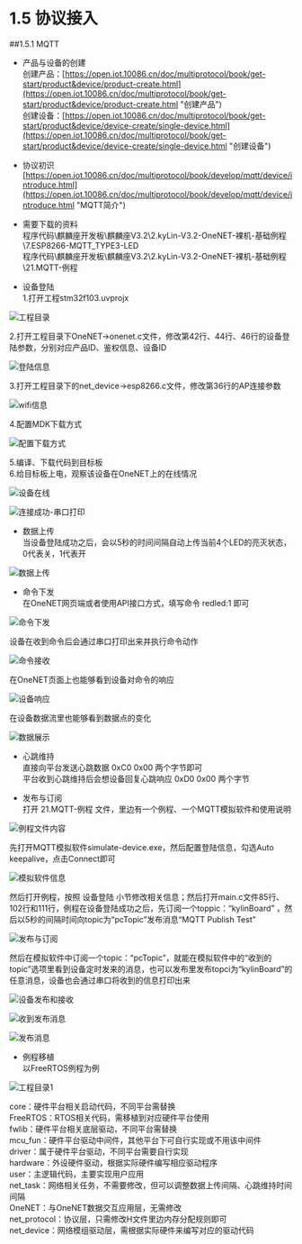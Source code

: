 # 1.5 协议接入  
##1.5.1 MQTT  
* 产品与设备的创建  
创建产品：[https://open.iot.10086.cn/doc/multiprotocol/book/get-start/product&device/product-create.html](https://open.iot.10086.cn/doc/multiprotocol/book/get-start/product&device/product-create.html "创建产品")  
创建设备：[https://open.iot.10086.cn/doc/multiprotocol/book/get-start/product&device/device-create/single-device.html](https://open.iot.10086.cn/doc/multiprotocol/book/get-start/product&device/device-create/single-device.html "创建设备")  
* 协议初识  
[https://open.iot.10086.cn/doc/multiprotocol/book/develop/mqtt/device/introduce.html](https://open.iot.10086.cn/doc/multiprotocol/book/develop/mqtt/device/introduce.html "MQTT简介")  
* 需要下载的资料  
程序代码\麒麟座开发板\麒麟座V3.2\2.kyLin-V3.2-OneNET-裸机-基础例程\7.ESP8266-MQTT_TYPE3-LED  
程序代码\麒麟座开发板\麒麟座V3.2\2.kyLin-V3.2-OneNET-裸机-基础例程\21.MQTT-例程  

* 设备登陆  
1.打开工程stm32f103.uvprojx  

![工程目录](project_dir.jpg)  

2.打开工程目录下OneNET->onenet.c文件，修改第42行、44行、46行的设备登陆参数，分别对应产品ID、鉴权信息、设备ID  

![登陆信息](login_information.jpg)  

3.打开工程目录下的net_device->esp8266.c文件，修改第36行的AP连接参数  

![wifi信息](wifi.jpg)  

4.配置MDK下载方式  

![配置下载方式](download.jpg)  

5.编译、下载代码到目标板  
6.给目标板上电，观察该设备在OneNET上的在线情况  

![设备在线](dev_online.jpg)  

![连接成功-串口打印](connect_print.jpg)  

* 数据上传  
当设备登陆成功之后，会以5秒的时间间隔自动上传当前4个LED的亮灭状态，0代表关，1代表开  

![数据上传](data_upload.jpg)  

* 命令下发  
在OneNET网页端或者使用API接口方式，填写命令 redled:1 即可  

![命令下发](cmd_send.jpg)  

设备在收到命令后会通过串口打印出来并执行命令动作  

![命令接收](cmd_recv.jpg)  

在OneNET页面上也能够看到设备对命令的响应  

![设备响应](dev_resp.jpg)  

在设备数据流里也能够看到数据点的变化  

![数据展示](datastream.jpg)  

* 心跳维持  
直接向平台发送心跳数据 0xC0 0x00 两个字节即可  
平台收到心跳维持后会想设备回复心跳响应 0xD0 0x00 两个字节  

* 发布与订阅  
打开 21.MQTT-例程 文件，里边有一个例程、一个MQTT模拟软件和使用说明  

![例程文件内容](dir_list.jpg)  

先打开MQTT模拟软件simulate-device.exe，然后配置登陆信息，勾选Auto keepalive，点击Connect即可  

![模拟软件信息](simulate-device.jpg)  

然后打开例程，按照 设备登陆 小节修改相关信息；然后打开main.c文件85行、102行和111行，例程在设备登陆成功之后，先订阅一个toppic：“kylinBoard”
，然后以5秒的间隔时间向topic为“pcTopic”发布消息“MQTT Publish Test”  

![发布与订阅](publish_subscribe.jpg)  

然后在模拟软件中订阅一个topic：“pcTopic”，就能在模拟软件中的“收到的topic”选项里看到设备定时发来的消息，也可以发布里发布topci为“kylinBoard”的任意消息，设备也会通过串口将收到的信息打印出来  

![设备发布和接收](dev_publish_message.jpg)  

![收到发布消息](recv_publish_message.jpg)  

![发布消息](publish_message.jpg)  

* 例程移植  
以FreeRTOS例程为例  

![工程目录1](project_dir1.jpg)  

core：硬件平台相关启动代码，不同平台需替换  
FreeRTOS：RTOS相关代码，需移植到对应硬件平台使用  
fwlib：硬件平台相关底层驱动，不同平台需替换  
mcu_fun：硬件平台驱动中间件，其他平台下可自行实现或不用该中间件  
driver：属于硬件平台驱动，不同平台需要自行实现  
hardware：外设硬件驱动，根据实际硬件编写相应驱动程序  
user：主逻辑代码，主要实现用户应用  
net_task：网络相关任务，不需要修改，但可以调整数据上传间隔、心跳维持时间间隔  
OneNET：与OneNET数据交互应用层，无需修改  
net_protocol：协议层，只需修改H文件里边内存分配规则即可  
net_device：网络模组驱动层，需根据实际硬件来编写对应的驱动代码  